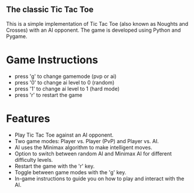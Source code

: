 ## The classic Tic Tac Toe 
This is a simple implementation of Tic Tac Toe (also known as Noughts and Crosses) with an AI opponent. The game is developed using Python and Pygame.

# Game Instructions
- press 'g' to change gamemode (pvp or ai)
- press '0' to change ai level to 0 (random)
- press '1' to change ai level to 1 (hard mode)
- press 'r' to restart the game

# Features
- Play Tic Tac Toe against an AI opponent.
- Two game modes: Player vs. Player (PvP) and Player vs. AI.
- AI uses the Minimax algorithm to make intelligent moves.
- Option to switch between random AI and Minimax AI for different difficulty levels.
- Restart the game with the 'r' key.
- Toggle between game modes with the 'g' key.
- In-game instructions to guide you on how to play and interact with the AI.
